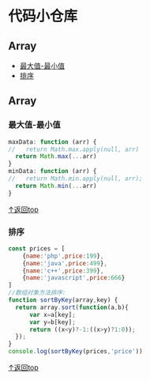 # 代码小仓库

## Array

- [最大值-最小值](#最大值-最小值)
- [排序](#排序)




## Array

### 最大值-最小值

```js
maxData: function (arr) {
//   return Math.max.apply(null, arr)
  return Math.max(...arr)
}
minData: function (arr) {
//   return Math.min.apply(null, arr);
  return Math.min(...arr)
}
```

[↑返回top](#代码小仓库)

### 排序

```js
const prices = [
    {name:'php',price:199},
    {name:'java',price:499},
    {name:'c++',price:399},
    {name:'javascript',price:666}
]
//数组对象方法排序:
function sortByKey(array,key) {
  return array.sort(function(a,b){
      var x=a[key];
      var y=b[key];
      return ((x<y)?-1:((x>y)?1:0));
  });
}
console.log(sortByKey(prices,'price'))
```

[↑返回top](#代码小仓库)
